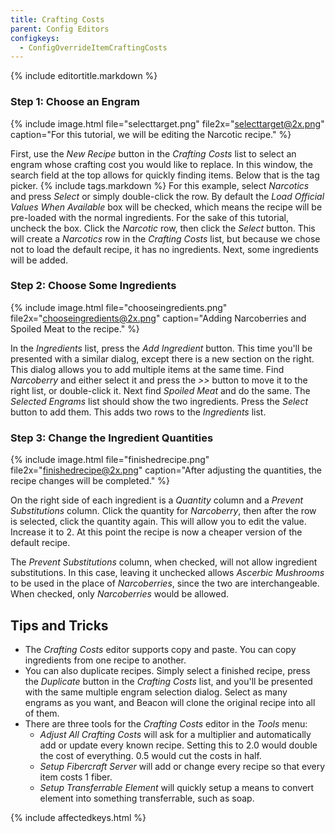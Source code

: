 ```yaml
---
title: Crafting Costs
parent: Config Editors
configkeys:
  - ConfigOverrideItemCraftingCosts
---
```

{% include editortitle.markdown %}

### Step 1: Choose an Engram

{% include image.html file="selecttarget.png" file2x="selecttarget@2x.png" caption="For this tutorial, we will be editing the Narcotic recipe." %}

First, use the _New Recipe_ button in the _Crafting Costs_ list to select an engram whose crafting cost you would like to replace. In this window, the search field at the top allows for quickly finding items. Below that is the tag picker. {% include tags.markdown %} For this example, select _Narcotics_ and press _Select_ or simply double-click the row. By default the _Load Official Values When Available_ box will be checked, which means the recipe will be pre-loaded with the normal ingredients. For the sake of this tutorial, uncheck the box. Click the _Narcotic_ row, then click the _Select_ button. This will create a _Narcotics_ row in the _Crafting Costs_ list, but because we chose not to load the default recipe, it has no ingredients. Next, some ingredients will be added.

### Step 2: Choose Some Ingredients

{% include image.html file="chooseingredients.png" file2x="chooseingredients@2x.png" caption="Adding Narcoberries and Spoiled Meat to the recipe." %}

In the _Ingredients_ list, press the _Add Ingredient_ button. This time you'll be presented with a similar dialog, except there is a new section on the right. This dialog allows you to add multiple items at the same time. Find _Narcoberry_ and either select it and press the _>>_ button to move it to the right list, or double-click it. Next find _Spoiled Meat_ and do the same. The _Selected Engrams_ list should show the two ingredients. Press the _Select_ button to add them. This adds two rows to the _Ingredients_ list.

### Step 3: Change the Ingredient Quantities

{% include image.html file="finishedrecipe.png" file2x="finishedrecipe@2x.png" caption="After adjusting the quantities, the recipe changes will be completed." %}

On the right side of each ingredient is a _Quantity_ column and a _Prevent Substitutions_ column. Click the quantity for _Narcoberry_, then after the row is selected, click the quantity again. This will allow you to edit the value. Increase it to 2. At this point the recipe is now a cheaper version of the default recipe.

The _Prevent Substitutions_ column, when checked, will not allow ingredient substitutions. In this case, leaving it unchecked allows _Ascerbic Mushrooms_ to be used in the place of _Narcoberries_, since the two are interchangeable. When checked, only _Narcoberries_ would be allowed.

## Tips and Tricks

- The _Crafting Costs_ editor supports copy and paste. You can copy ingredients from one recipe to another.
- You can also duplicate recipes. Simply select a finished recipe, press the _Duplicate_ button in the _Crafting Costs_ list, and you'll be presented with the same multiple engram selection dialog. Select as many engrams as you want, and Beacon will clone the original recipe into all of them.
- There are three tools for the _Crafting Costs_ editor in the _Tools_ menu:
    - _Adjust All Crafting Costs_ will ask for a multiplier and automatically add or update every known recipe. Setting this to 2.0 would double the cost of everything. 0.5 would cut the costs in half.
    - _Setup Fibercraft Server_ will add or change every recipe so that every item costs 1 fiber.
    - _Setup Transferrable Element_ will quickly setup a means to convert element into something transferrable, such as soap.

{% include affectedkeys.html %}